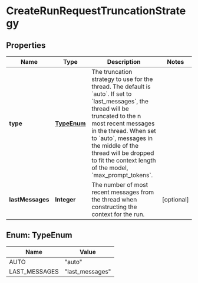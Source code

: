 

# CreateRunRequestTruncationStrategy


## Properties

| Name | Type | Description | Notes |
|------------ | ------------- | ------------- | -------------|
|**type** | [**TypeEnum**](#TypeEnum) | The truncation strategy to use for the thread. The default is &#x60;auto&#x60;. If set to &#x60;last_messages&#x60;, the thread will be truncated to the n most recent messages in the thread. When set to &#x60;auto&#x60;, messages in the middle of the thread will be dropped to fit the context length of the model, &#x60;max_prompt_tokens&#x60;. |  |
|**lastMessages** | **Integer** | The number of most recent messages from the thread when constructing the context for the run. |  [optional] |



## Enum: TypeEnum

| Name | Value |
|---- | -----|
| AUTO | &quot;auto&quot; |
| LAST_MESSAGES | &quot;last_messages&quot; |



